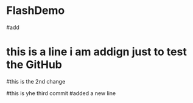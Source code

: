 # FlashDemo

#add

# this is a line i am addign just to test the GitHub

#this is the 2nd change 

#this is yhe third commit 
#added a new line